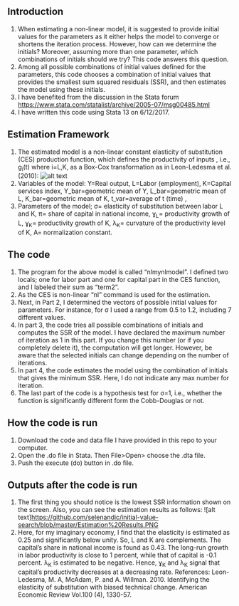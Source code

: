 ## Introduction
1.	When estimating a non-linear model, it is suggested to provide initial values for the parameters as it either helps the model to converge or shortens the iteration process. However, how can we determine the initials? Moreover, assuming more than one parameter, which combinations of initials should we try? This code answers this question.
2.	Among all possible combinations of initial values defined for the parameters, this code chooses a combination of initial values that provides the smallest sum squared residuals (SSR), and then estimates the model using these initials.
3.	I have benefited from the discussion in the Stata forum https://www.stata.com/statalist/archive/2005-07/msg00485.html
4.	I have written this code using Stata 13 on 6/12/2017.
## Estimation Framework
1.	The estimated model is a non-linear constant elasticity of substitution (CES) production function, which defines the productivity of inputs , i.e., g<sub>i</sub>(t) where i=L,K, as a Box-Cox transformation as in Leon-Ledesma et al. (2010):
![alt text]( https://github.com/selenandic/initial-value-search/blob/master/Equation_CES.PNG)
2.	Variables of the model:
 Y=Real output,
 L=Labor (employment),
 K=Capital services index,
 Y_bar=geometric mean of Y,
L_bar=geometric mean of L,
 K_bar=geometric mean of K,
 t_var=average of t (time) ,
3.	Parameters of the model;
σ= elasticity of substitution between labor L and K,
π= share of capital in national income,
ɣ<sub>L</sub>= productivity growth of L,
ɣ<sub>K</sub>= productivity growth of K,
λ<sub>K</sub>= curvature of the productivity level of K,
A= normalization constant.
## The code
1.	The program for the above model is called “nlmynlmodel”. I defined two locals; one for labor part and one for capital part in the CES function, and I labeled their sum as “term2”.
2.	As the CES is non-linear “nl” command is used for the estimation.
3.	Next, in Part 2, I determined the vectors of possible initial values for parameters. For instance, for σ I used a range from 0.5 to 1.2, including 7 different values. 
4.	In part 3, the code tries all possible combinations of initials and computes the SSR of the model. I have declared the maximum number of iteration as 1 in this part. If you change this number (or if you completely delete it), the computation will get longer. However, be aware that the selected initials can change depending on the number of iterations. 
5.	In part 4, the code estimates the model using the combination of initials that gives the minimum SSR. Here, I do not indicate any max number for iteration.
6.	The last part of the code is a hypothesis test for σ=1, i.e., whether the function is significantly different form the Cobb-Douglas or not.
## How the code is run
1.	Download the code and data file I have provided in this repo to your computer.
2.	Open the .do file in Stata. Then File>Open> choose the .dta file.
3.	Push the execute (do) button in .do file.
## Outputs after the code is run
1.	The first thing you should notice is the lowest SSR information shown on the screen. Also, you can see the estimation results as follows:
![alt text]https://github.com/selenandic/initial-value-search/blob/master/Estimation%20Results.PNG
2.	Here, for my imaginary economy, I find that the elasticity is estimated as 0.25 and significantly below unity. So, L and K are complements. The capital’s share in national income is found as 0.43. The long-run growth in labor productivity is close to 1 percent, while that of capital is -0.1 percent. λ<sub>K</sub> is estimated to be negative. Hence, ɣ<sub>K</sub> and λ<sub>K</sub> signal that capital’s productivity decreases at a decreasing rate.
References:
Leon-Ledesma, M. A, McAdam, P. and A. Willman. 2010. Identifying the elasticity of substitution with biased technical change. American Economic Review Vol.100 (4), 1330-57.

